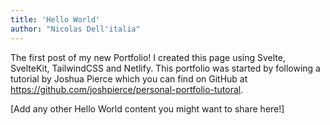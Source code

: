```yaml
---
title: 'Hello World'
author: "Nicolas Dell'italia"
---
```


The first post of my new Portfolio! I created this page using Svelte, SvelteKit, TailwindCSS and Netlify. This portfolio was started by following a tutorial by Joshua Pierce which you can find on GitHub at https://github.com/joshpierce/personal-portfolio-tutoral.

[Add any other Hello World content you might want to share here!]
